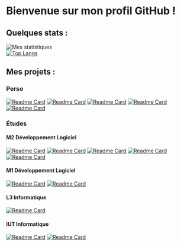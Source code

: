 # Bienvenue sur mon profil GitHub !
## Quelques stats :
![Mes statistiques](https://github-readme-stats.vercel.app/api?username=Fonkio&show_icons=true&theme=tokyonight&count_private=true)<br>
[![Top Langs](https://github-readme-stats.vercel.app/api/top-langs/?username=Fonkio&theme=tokyonight)](https://github.com/anuraghazra/github-readme-stats)

## Mes projets :
### Perso
[![Readme Card](https://github-readme-stats.vercel.app/api/pin/?username=MvWild&repo=launcher-mvwild&show_owner=true&theme=tokyonight)](https://github.com/MvWild/launcher-mvwild)
[![Readme Card](https://github-readme-stats.vercel.app/api/pin/?username=Fonkio&repo=IniciumBot&show_owner=true&theme=tokyonight)](https://github.com/Fonkio/IniciumBot)
[![Readme Card](https://github-readme-stats.vercel.app/api/pin/?username=Fonkio&repo=Gondran-Dorald&show_owner=true&theme=tokyonight)](https://github.com/Fonkio/Gondran-Dorald)
[![Readme Card](https://github-readme-stats.vercel.app/api/pin/?username=MvWild&repo=ImportHome&show_owner=true&theme=tokyonight)](https://github.com/MvWild/ImportHome)
[![Readme Card](https://github-readme-stats.vercel.app/api/pin/?username=Fonkio&repo=DownloadStationViewer&show_owner=true&theme=tokyonight)](https://github.com/Fonkio/DownloadStationViewer)

### Études
#### M2 Développement Logiciel
[![Readme Card](https://github-readme-stats.vercel.app/api/pin/?username=Gang-of-Fourt&repo=MobeChallenge&show_owner=true&theme=tokyonight)](https://github.com/Gang-of-Fourt/MobeChallenge)
[![Readme Card](https://github-readme-stats.vercel.app/api/pin/?username=Fonkio&repo=m2-pcr-rmi-etu&show_owner=true&theme=tokyonight)](https://github.com/Fonkio/m2-pcr-rmi-etu)
[![Readme Card](https://github-readme-stats.vercel.app/api/pin/?username=Fonkio&repo=TP-Angular&show_owner=true&theme=tokyonight)](https://github.com/Fonkio/TP-Angular)
[![Readme Card](https://github-readme-stats.vercel.app/api/pin/?username=Fonkio&repo=IDM-DSL-TP-Note&show_owner=true&theme=tokyonight)](https://github.com/Fonkio/IDM-DSL-TP-Note)
[![Readme Card](https://github-readme-stats.vercel.app/api/pin/?username=Gang-of-Fourt&repo=MOBE-Tetris&show_owner=true&theme=tokyonight)](https://github.com/Gang-of-Fourt/MOBE-Tetris)

#### M1 Développement Logiciel
[![Readme Card](https://github-readme-stats.vercel.app/api/pin/?username=55Evo&repo=Promesse&show_owner=true&theme=tokyonight)](https://github.com/55Evo/Promesse)
[![Readme Card](https://github-readme-stats.vercel.app/api/pin/?username=Fonkio&repo=Metaheuristique&show_owner=true&theme=tokyonight)](https://github.com/Fonkio/Metaheuristique)

#### L3 Informatique
[![Readme Card](https://github-readme-stats.vercel.app/api/pin/?username=Fonkio&repo=alertOCampus&show_owner=true&theme=tokyonight)](https://github.com/Fonkio/alertOCampus)

#### IUT Informatique
[![Readme Card](https://github-readme-stats.vercel.app/api/pin/?username=Fonkio&repo=Keyper&show_owner=true&theme=tokyonight)](https://github.com/Fonkio/Keyper)
[![Readme Card](https://github-readme-stats.vercel.app/api/pin/?username=Fonkio&repo=GestionEquipeSportive&show_owner=true&theme=tokyonight)](https://github.com/Fonkio/GestionEquipeSportive)

